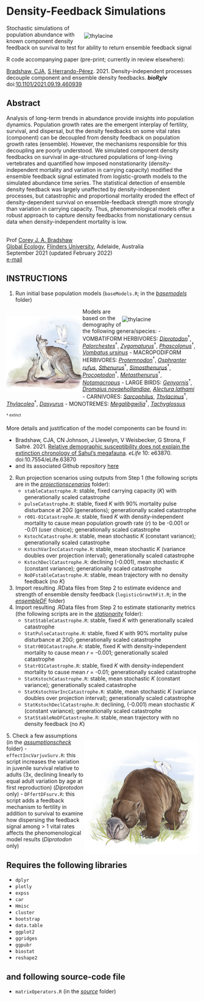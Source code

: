 # Density-Feedback Simulations

<img align="right" src="www/Thylacoleo carnifex.png" alt="thylacine" width="300" style="margin-top: 20px">

Stochastic simulations of population abundance with known component density feedback on survival to test for ability to return ensemble feedback signal

R code accompanying paper (pre-print; currently in review elsewhere):

<a href="http://scholar.google.com.au/citations?sortby=pubdate&hl=en&user=1sO0O3wAAAAJ&view_op=list_works">Bradshaw, CJA</a>, <a href="https://scholar.google.com.au/citations?hl=en&user=-BSGg1MAAAAJ">S Herrando-Pérez</a>. 2021. Density-independent processes decouple component and ensemble density feedbacks. <em><strong>bioRχiv</strong></em> doi:<a href="http://doi.org/10.1101/2021.09.19.460939">10.1101/2021.09.19.460939</a>

## Abstract
Analysis of long-term trends in abundance provide insights into population dynamics. Population growth rates are the emergent interplay of fertility, survival, and dispersal, but the density feedbacks on some vital rates (component) can be decoupled from density feedback on population growth rates (ensemble). However, the mechanisms responsible for this decoupling are poorly understood. We simulated component density feedbacks on survival in age-structured populations of long-living vertebrates and quantified how imposed nonstationarity (density-independent mortality and variation in carrying capacity) modified the ensemble feedback signal estimated from logistic-growth models to the simulated abundance time series. The statistical detection of ensemble density feedback was largely unaffected by density-independent processes, but catastrophic and proportional mortality eroded the effect of density-dependent survival on ensemble-feedback strength more strongly than variation in carrying capacity. Thus, phenomenological models offer a robust approach to capture density feedbacks from nonstationary census data when density-independent mortality is low.

<br>
Prof <a href="http://scholar.google.com.au/citations?sortby=pubdate&hl=en&user=1sO0O3wAAAAJ&view_op=list_works">Corey J. A. Bradshaw</a> <br>
<a href="http://globalecologyflinders.com" target="_blank">Global Ecology</a>, <a href="http://flinders.edu.au" target="_blank">Flinders University</a>, Adelaide, Australia <br>
September 2021 (updated February 2022) <br>
<a href=mailto:corey.bradshaw@flinders.edu.au>e-mail</a> <br>

## INSTRUCTIONS

1. Run initial base population models (<code>baseModels.R</code>; in the <a href="https://github.com/cjabradshaw/DensityFeedbackSims/tree/main/basemodels"><em>basemodels</em></a> folder)

<img align="right" src="www/Palorchestes.png" alt="thylacine" width="200" style="margin-top: 20px">
<img align="left" src="www/Simosthenurus occidentalis.png" alt="thylacine" width="200" style="margin-top: 20px">
Models are based on the demography of the following genera/species:
- VOMBATIFORM HERBIVORES: <a href="https://australian.museum/learn/australia-over-time/extinct-animals/diprotodon-optatum/"><i>Diprotodon</i></a><sup>†</sup>, <a href="https://australian.museum/learn/animals/mammals/palorchestes-azeal/"><i>Palorchestes</i></a><sup>†</sup>, <a href="http://www.megafauna.com.au/view/megafauna/zygomaturus-trilobus"><i>Zygomaturus</i></a><sup>†</sup>, <a href="http://www.seamonsters.qm.qld.gov.au/sitecore/content/QM%20Micro/Project%20DIG/Home/research/tropical-megafauna/species/phascolonus"><i>Phascolonus</i></a><sup>†</sup>, <a href="https://australian.museum/learn/animals/mammals/common-wombat/"><i>Vombatus ursinus</i></a>
- MACROPODIFORM HERBIVORES: <a href="http://www.seamonsters.qm.qld.gov.au/sitecore/content/QM%20Micro/Project%20DIG/Home/research/tropical-megafauna/species/protemnodon"><i>Protemnodon</i></a><sup>†</sup>, <a href="https://australian.museum/learn/animals/mammals/red-kangaroo/"><i>Osphranter rufus</i></a>, <a href="https://en.wikipedia.org/wiki/Sthenurus"><i>Sthenurus</i></a><sup>†</sup>, <a href="http://www.megafauna.com.au/view/megafauna/simosthenurus-occidentalis"><i>Simosthenurus</i></a><sup>†</sup>, <a href="https://australian.museum/learn/australia-over-time/extinct-animals/procoptodon-goliah/"><i>Procoptodon</i></a><sup>†</sup>, <a href="https://en.wikipedia.org/wiki/Sthenurinae"><i>Metasthenurus</i></a><sup>†</sup>, <a href="https://bie.ala.org.au/species/urn:lsid:biodiversity.org.au:afd.taxon:4bd05bcb-614d-40b0-b81f-75ac14ea4afd"><i>Notamacropus</i></a>
- LARGE BIRDS: <a href="https://australian.museum/learn/australia-over-time/extinct-animals/genyornis-newtoni/"><i>Genyornis</i></a><sup>†</sup>, <a href="https://www.birdlife.org.au/bird-profile/emu"><i>Dromaius novaehollandiae</i></a>, <a href="https://www.birdlife.org.au/bird-profile/australian-brush-turkey"><i>Alectura lathami</i></a>
- CARNIVORES: <a href="https://australian.museum/learn/animals/mammals/tasmanian-devil/"><i>Sarcophilus</i></a>, <a href="https://australian.museum/learn/australia-over-time/extinct-animals/the-thylacine/"><i>Thylacinus</i></a><sup>†</sup>, <a href="https://australian.museum/learn/animals/mammals/thylacoleo-carnifex/"><i>Thylacoleo</i></a><sup>†</sup>, <a href="https://australian.museum/learn/animals/mammals/spotted-tailed-quoll/"><i>Dasyurus</i></a>
- MONOTREMES: <a href="https://www.artistwd.com/joyzine/australia/articles/megafauna/megalibgwilia_ramsayi.php"><i>Megalibgwilia</i></a><sup>†</sup>, <a href="https://www.bushheritage.org.au/species/echidna"><i>Tachyglossus</i></a>

<sup><small>† extinct</small></sup>

More details and justification of the model components can be found in:
- Bradshaw, CJA, CN Johnson, J Llewelyn, V Weisbecker, G Strona, F Saltré. 2021. <a href="http://doi.org/10.7554/eLife.63870">Relative demographic susceptibility does not explain the extinction chronology of Sahul’s megafauna</a>. <em>eLife</em> 10: e63870. doi:10.7554/eLife.63870
- and its associated Github repository <a href="https://github.com/cjabradshaw/MegafaunaSusceptibility">here</a>
    
2. Run projection scenarios using outputs from Step 1 (the following scripts are in the <a href="https://github.com/cjabradshaw/DensityFeedbackSims/tree/main/projectionscenarios"><em>projectionscenarios</em></a> folder):
    - <code>stableCatastrophe.R</code>: stable, fixed carrying capacity (<em>K</em>) with generationally scaled catastrophe
    - <code>pulseCatastrophe.R</code>: stable, fixed <em>K</em> with 90% mortality pulse disturbance at 20<em>G</em> (generations); generationally scaled catastrophe
    - <code>r001-01Catastrophe.R</code>: stable, fixed <em>K</em> with density-independent mortality to cause mean population growth rate (<em>r</em>) to be -0.001 or -0.01 (user choice); generationally scaled catastrophe
    - <code>KstochCatastrophe.R</code>: stable, mean stochastic <em>K</em> (constant variance); generationally scaled catastrophe
    - <code>KstochVarIncCatastrophe.R</code>: stable, mean stochastic <em>K</em> (variance doubles over projection interval); generationally scaled catastrophe
    - <code>KstochDeclCatastrophe.R</code>: declining (-0.001), mean stochastic <em>K</em> (constant variance); generationally scaled catastrophe
    - <code>NoDFstableCatastrophe.R</code>: stable, mean trajectory with no density feedback (no <em>K</em>)
3. Import resulting .RData files from Step 2 to estimate evidence and strength of ensemble density feedback (<code>logisticGrowthFit.R</code>; in the <a href="https://github.com/cjabradshaw/DensityFeedbackSims/tree/main/ensembleDF"><em>ensembleDF</em></a> folder)
4. Import resulting .RData files from Step 2 to estimate stationarity metrics (the following scripts are in the <a href="https://github.com/cjabradshaw/DensityFeedbackSims/tree/main/stationarity"><em>stationarity</em></a> folder):
    - <code>StatStableCatastrophe.R</code>: stable, fixed <em>K</em> with generationally scaled catastrophe
    - <code>StatPulseCatastrophe.R</code>: stable, fixed <em>K</em> with 90% mortality pulse disturbance at 20<em>G</em>; generationally scaled catastrophe
    - <code>Statr001Catastrophe.R</code>: stable, fixed <em>K</em> with density-independent mortality to cause mean <em>r</em> = -0.001; generationally scaled catastrophe
    - <code>Statr01Catastrophe.R</code>: stable, fixed <em>K</em> with density-independent mortality to cause mean <em>r</em> = -0.01; generationally scaled catastrophe
    - <code>StatKstochCatastrophe.R</code>: stable, mean stochastic <em>K</em> (constant variance); generationally scaled catastrophe
    - <code>StatKstochVarIncCatastrophe.R</code>: stable, mean stochastic <em>K</em> (variance doubles over projection interval); generationally scaled catastrophe
    - <code>StatKstochDeclCatastrophe.R</code>: declining, (-0.001) mean stochastic <em>K</em> (constant variance); generationally scaled catastrophe
    - <code>StatStableNoDFCatastrophe.R</code>: stable, mean trajectory with no density feedback (no <em>K</em>)
<img align="right" src="www/Diprotodon 2.png" alt="thylacine" width="300" style="margin-top: 20px">
5. Check a few assumptions (in the <a href="https://github.com/cjabradshaw/DensityFeedbackSims/tree/main/assumptionscheck"><em>assumptionscheck</em></a> folder)
    - <code>effectIncVarjuvSurv.R</code>: this script increases the variation in juvenile survival relative to adults (3x, declining linearly to equal adult variation by age at first reproduction) (<em>Diprotodon</em> only)
    -  <code>DFfertDFsurv.R</code>: this script adds a feedback mechanism to fertility in addition to survival to examine how dispersing the feedback signal among > 1 vital rates affects the phenomenological model results (<em>Diprotodon</em> only)


## Requires the following libraries
- <code>dplyr</code>
- <code>plotly</code>
- <code>expss</code>
- <code>car</code>
- <code>Hmisc</code>
- <code>cluster</code>
- <code>bootstrap</code>
- <code>data.table</code>
- <code>ggplot2</code>
- <code>ggridges</code>
- <code>ggpubr</code>
- <code>biostat</code>
- <code>reshape2</code>

## and following source-code file
- <code>matrixOperators.R</code> (in the <a href="https://github.com/cjabradshaw/DensityFeedbackSims/tree/main/source"><em>source</em></a> folder)




